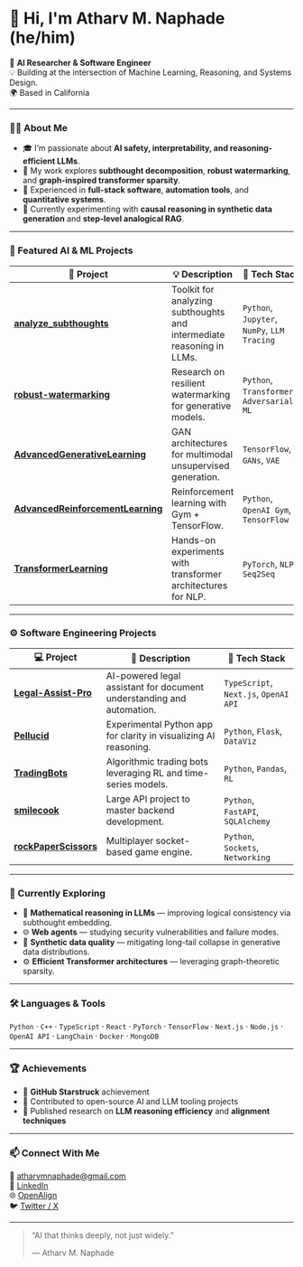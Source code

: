 # 👋 Hi, I'm Atharv M. Naphade (he/him)

🚀 **AI Researcher & Software Engineer**  
💡 Building at the intersection of Machine Learning, Reasoning, and Systems Design.  
🌍 Based in California 

---

### 🧑‍💻 About Me
- 🎓 I’m passionate about **AI safety, interpretability, and reasoning-efficient LLMs**.  
- 🔬 My work explores **subthought decomposition**, **robust watermarking**, and **graph-inspired transformer sparsity**.  
- 💼 Experienced in **full-stack software**, **automation tools**, and **quantitative systems**.  
- 🌱 Currently experimenting with **causal reasoning in synthetic data generation** and **step-level analogical RAG**.

---

### 🧠 Featured AI & ML Projects

| 🔬 Project | 💡 Description | 🧰 Tech Stack |
|-------------|----------------|---------------|
| [**analyze_subthoughts**](https://github.com/dude123studios/analyze_subthoughts) | Toolkit for analyzing subthoughts and intermediate reasoning in LLMs. | `Python`, `Jupyter`, `NumPy`, `LLM Tracing` |
| [**robust-watermarking**](https://github.com/dude123studios/robust-watermarking) | Research on resilient watermarking for generative models. | `Python`, `Transformers`, `Adversarial ML` |
| [**AdvancedGenerativeLearning**](https://github.com/dude123studios/AdvancedGenerativeLearning) | GAN architectures for multimodal unsupervised generation. | `TensorFlow`, `GANs`, `VAE` |
| [**AdvancedReinforcementLearning**](https://github.com/dude123studios/AdvancedReinforcementLearning) | Reinforcement learning with Gym + TensorFlow. | `Python`, `OpenAI Gym`, `TensorFlow` |
| [**TransformerLearning**](https://github.com/dude123studios/TransformerLearning) | Hands-on experiments with transformer architectures for NLP. | `PyTorch`, `NLP`, `Seq2Seq` |

---

### ⚙️ Software Engineering Projects

| 💻 Project | 🧩 Description | 🧰 Tech Stack |
|-------------|----------------|---------------|
| [**Legal-Assist-Pro**](https://github.com/dude123studios/Legal-Assist-Pro) | AI-powered legal assistant for document understanding and automation. | `TypeScript`, `Next.js`, `OpenAI API` |
| [**Pellucid**](https://github.com/dude123studios/Pellucid) | Experimental Python app for clarity in visualizing AI reasoning. | `Python`, `Flask`, `DataViz` |
| [**TradingBots**](https://github.com/dude123studios/TradingBots) | Algorithmic trading bots leveraging RL and time-series models. | `Python`, `Pandas`, `RL` |
| [**smilecook**](https://github.com/dude123studios/smilecook) | Large API project to master backend development. | `Python`, `FastAPI`, `SQLAlchemy` |
| [**rockPaperScissors**](https://github.com/dude123studios/rockPaperScissors) | Multiplayer socket-based game engine. | `Python`, `Sockets`, `Networking` |

---

### 🧭 Currently Exploring
- 🧮 **Mathematical reasoning in LLMs** — improving logical consistency via subthought embedding.  
- 🌐 **Web agents** — studying security vulnerabilities and failure modes.  
- 🧬 **Synthetic data quality** — mitigating long-tail collapse in generative data distributions.  
- ⚙️ **Efficient Transformer architectures** — leveraging graph-theoretic sparsity.

---

### 🛠️ Languages & Tools
`Python` · `C++` · `TypeScript` · `React` · `PyTorch` · `TensorFlow` · `Next.js` · `Node.js` · `OpenAI API` · `LangChain` · `Docker` · `MongoDB`

---

### 🏆 Achievements
- 🌟 **GitHub Starstruck** achievement  
- 🧩 Contributed to open-source AI and LLM tooling projects  
- 🧠 Published research on **LLM reasoning efficiency** and **alignment techniques**

---

### 📫 Connect With Me
📧 [atharvmnaphade@gmail.com](mailto:atharvmnaphade@gmail.com)  
💼 [LinkedIn](https://linkedin.com/in/atharvnaphade)  
🌐 [OpenAlign](https://github.com/OpenAlign)  
🐦 [Twitter / X](https://twitter.com/)  

---

> “AI that thinks deeply, not just widely.”
>
> — Atharv M. Naphade
